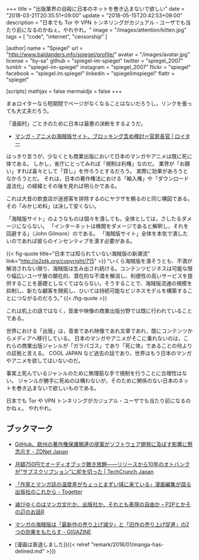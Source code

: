 +++
title = "出版業界の自殺に日本のネットを巻き込まないで欲しい"
date = "2018-03-21T20:35:51+09:00"
update = "2018-05-15T20:42:53+09:00"
description = "日本でも Tor や VPN トンネリングがカジュアル・ユーザでも当たり前になるのかねぇ。やれやれ。"
image = "/images/attention/kitten.jpg"
tags        = [ "code", "internet", "censorship" ]

[author]
  name      = "Spiegel"
  url       = "http://www.baldanders.info/spiegel/profile/"
  avatar    = "/images/avatar.jpg"
  license   = "by-sa"
  github    = "spiegel-im-spiegel"
  twitter   = "spiegel_2007"
  tumblr    = "spiegel-im-spiegel"
  instagram = "spiegel_2007"
  flickr    = "spiegel"
  facebook  = "spiegel.im.spiegel"
  linkedin  = "spiegelimspiegel"
  flattr    = "spiegel"

[scripts]
  mathjax = false
  mermaidjs = false
+++

まぁロイターなら短期間でページがなくなることはないだろうし，リンクを張っても大丈夫だろう。

「漫画村」ごときのために日本は最悪の決断をするようだ。

- [マンガ・アニメの海賊版サイト、ブロッキング含め検討＝官房長官 | ロイター](https://jp.reuters.com/article/suga-pirated-copy-idJPKBN1GV0PV)

はっきり言うが，少なくとも商業出版において日本のマンガやアニメは既に死に体である。
しかし，省庁にとってみれば「規制は利権」なのだ。
業界が「お願い」すれば喜々として「貸し」を作ろうとするだろう。
実際に効果があろうとなかろうとだ。
それは，日本の著作権法における「輸入権」や「ダウンロード違法化」の経緯とその後を見れば明らかである。

これは大昔の飲食店が迷惑客を排除するのにヤクザを頼るのと同じ構図である。
その「みかじめ料」は決して安くない。

「海賊版サイト」のようなものは個々を潰しても，全体としては，さしたるダメージにならない。
「インターネットは検閲をダメージであると解釈し，それを回避する」（John Gilmore）のである。
「海賊版サイト」全体を本気で潰したいのであれば彼らのインセンティブを潰す必要がある。

{{< fig-quote title="日本では知られていない海賊版の新潮流" link="http://p2ptk.org/copyright/715" >}}
<q>いくら海賊版を潰そうとも、不満が解消されない限り、海賊版は生み出され続ける。コンテンツビジネスは可能な限り幅広いユーザ層の顕在的、潜在的な不満を解消し、利便性の高いサービスを提供することを基礎としなくてはならない。そうすることで、海賊版流通の規模を抑制し、新たな顧客を開拓し、ひいては持続可能なビジネスモデルを構築することにつながるのだろう。</q>
{{< /fig-quote >}}

これは机上の話ではなく，音楽や映像の商業出版分野では既に行われていることである。

世界における「出版」は，音楽であれ映像であれ文章であれ，既にコンテンツからメディアへ移行している。
日本のマンガやアニメがそこに乗れないのは，これらの商業出版ジャンルが「ガラパゴス」であり「死に体」であることの何よりの証拠と言える。
COOL JAPAN など過去の話であり，世界はもう日本のマンガやアニメを欲してはいないのだ。

事実上死んでいるジャンルのために無理筋な手で規制を行うことに合理性はない。
ジャンルが勝手に死ぬのは構わないが，そのために関係のない日本のネットを巻き込まないで欲しいものである。

日本でも Tor や VPN トンネリングがカジュアル・ユーザでも当たり前になるのかねぇ。
やれやれ。

## ブックマーク

- [GitHub、欧州の著作権保護関連の提案がソフトウェア開発に及ぼす影響に懸念示す - ZDNet Japan](https://japan.zdnet.com/article/35116331/)
- [月額750円でオーディオブック聴き放題——リリースから10年のオトバンクが“サブスクリプション”に舵を切った  |  TechCrunch Japan](https://jp.techcrunch.com/2018/03/19/otobank-audiobook/)
- [「作家とマンガ誌の温度差がちょっとまずい域に来ている」漫画編集が語る出版社のこれから - Togetter](https://togetter.com/li/1210081)
- [滅びゆくのはマンガ文化か、出版社か、それとも表現の自由か – P2Pとかその辺のお話R](http://p2ptk.org/copyright/819)
- [マンガの海賊版は「最新作の売り上げ減少」と「旧作の売り上げ促進」の2つの効果をもたらす - GIGAZINE](https://gigazine.net/news/20170222-piracy-boost-book-sales/)

- [漫画は衰退しました]({{< relref "remark/2018/01/manga-has-delined.md" >}})
